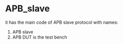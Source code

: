 # APB_slave
it has the main code of APB slave protocol
with names:
1. APB slave
2. APB DUT is the test bench
